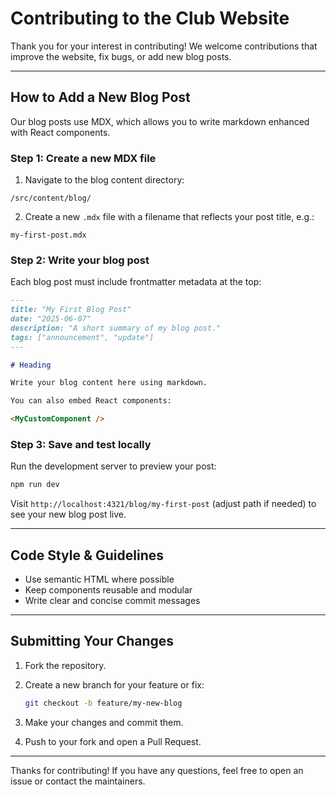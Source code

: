 # Contributing to the Club Website

Thank you for your interest in contributing! We welcome contributions that improve the website, fix bugs, or add new blog posts.

---

## How to Add a New Blog Post

Our blog posts use MDX, which allows you to write markdown enhanced with React components.

### Step 1: Create a new MDX file

1. Navigate to the blog content directory:

```
/src/content/blog/
```

2. Create a new `.mdx` file with a filename that reflects your post title, e.g.:

```
my-first-post.mdx
````

### Step 2: Write your blog post

Each blog post must include frontmatter metadata at the top:

```md
---
title: "My First Blog Post"
date: "2025-06-07"
description: "A short summary of my blog post."
tags: ["announcement", "update"]
---

# Heading

Write your blog content here using markdown.

You can also embed React components:

<MyCustomComponent />
````

### Step 3: Save and test locally

Run the development server to preview your post:

```bash
npm run dev
```

Visit `http://localhost:4321/blog/my-first-post` (adjust path if needed) to see your new blog post live.

---

## Code Style & Guidelines

* Use semantic HTML where possible
* Keep components reusable and modular
* Write clear and concise commit messages

---

## Submitting Your Changes

1. Fork the repository.

2. Create a new branch for your feature or fix:

   ```bash
   git checkout -b feature/my-new-blog
   ```

3. Make your changes and commit them.

4. Push to your fork and open a Pull Request.

---

Thanks for contributing! If you have any questions, feel free to open an issue or contact the maintainers.

